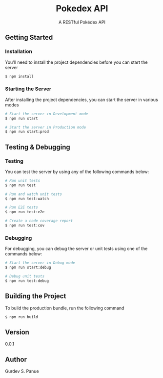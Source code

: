 <h1 align="center">Pokedex API</h1>

<div align="center">
A RESTful Pokédex API
</div>

## Getting Started

### Installation

You'll need to install the project dependencies before you can start the server

```bash
$ npm install
```

### Starting the Server

After installing the project dependencies, you can start the server in various modes

```bash
# Start the server in Development mode
$ npm run start

# Start the server in Production mode
$ npm run start:prod
```

## Testing & Debugging

### Testing

You can test the server by using any of the following commands below:

```bash
# Run unit tests
$ npm run test

# Run and watch unit tests
$ npm run test:watch

# Run E2E tests
$ npm run test:e2e

# Create a code coverage report
$ npm run test:cov
```

### Debugging

For debugging, you can debug the server or unit tests using one of the commands below:

```bash
# Start the server in Debug mode
$ npm run start:debug

# Debug unit tests
$ npm run test:debug
```

## Building the Project

To build the production bundle, run the following command

```bash
$ npm run build
```

## Version

0.0.1

## Author

Gurdev S. Panue